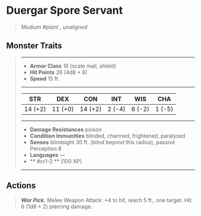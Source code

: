 # Duergar Spore Servant
>*Medium #plant , unaligned*
## Monster Traits
>___
>- **Armor Class** 16 (scale mail, shield)
>- **Hit Points** 26 (4d8 + 8)
>- **Speed** 15 ft.
>___
>|STR|DEX|CON|INT|WIS|CHA|
>|:---:|:---:|:---:|:---:|:---:|:---:|
>|14 (+2)|11 (+0)|14 (+2)|2 (-4)|6 (-2)|1 (-5)|
>___
>- **Damage Resistances** poison
>- **Condition Immunities** blinded, charmed, frightened, paralyzed
>- **Senses** blindsight 30 ft. (blind beyond this radius), passive Perception 8
>- **Languages** —
>- ** #cr1-2 ** (100 XP)
>___
## Actions
>***War Pick.*** Melee Weapon Attack: +4 to hit, reach 5 ft., one target. Hit: 6 (1d8 + 2) piercing damage.